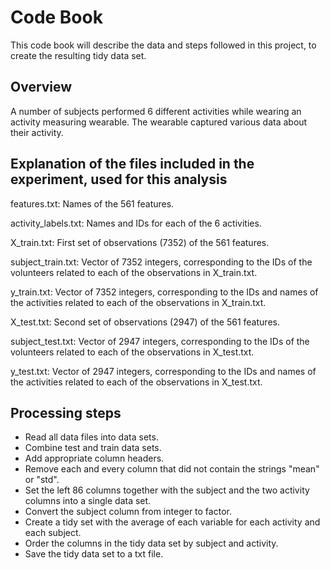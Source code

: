 # Code Book

This code book will describe the data and steps followed in this project,  to create the resulting tidy data set.


## Overview

A number of subjects performed 6 different activities while wearing an activity measuring wearable. The wearable
captured various data about their activity.


## Explanation of the files included in the experiment, used for this analysis

features.txt: Names of the 561 features.

activity_labels.txt: Names and IDs for each of the 6 activities.

X_train.txt: First set of observations (7352) of the 561 features.

subject_train.txt: Vector of 7352 integers, corresponding to the IDs of the volunteers related to each of the
observations in X_train.txt.

y_train.txt: Vector of 7352 integers, corresponding to the IDs and names of the activities related to each of the
observations in X_train.txt.

X_test.txt: Second set of observations (2947) of the 561 features.

subject_test.txt: Vector of 2947 integers, corresponding to the IDs of the volunteers related to each of the
observations in X_test.txt.

y_test.txt: Vector of 2947 integers, corresponding to the IDs and names of the activities related to each of the
observations in X_test.txt.


## Processing steps

* Read all data files into data sets.
* Combine test and train data sets.
* Add appropriate column headers.
* Remove each and every column that did not contain the strings "mean" or "std".
* Set the left 86 columns together with the subject and the two activity columns into a single data set.
* Convert the subject column from integer to factor.
* Create a tidy set with the average of each variable for each activity and each subject.
* Order the columns in the tidy data set by subject and activity.
* Save the tidy data set to a txt file.
